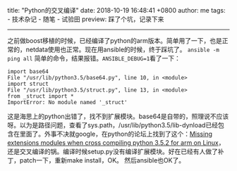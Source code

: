 title: "Python的交叉编译"
date: 2018-10-19 16:48:41 +0800
author: me
tags:
    - 技术杂记
    - 随笔
    - 试验田
preview: 踩了个坑，记录下来

---

​	之前做boost移植的时候，已经编译了python的arm版本。简单用了一下，也是正常的，netdata使用也正常。现在用ansible的时候，终于踩坑了。
    `ansible -m ping all` 简单的命令，结果报错。`ANSIBLE_DEBUG=1`看了一下：
```
import base64
File "/usr/lib/python3.5/base64.py", line 10, in <module>
import struct
File "/usr/lib/python3.5/struct.py", line 13, in <module>
from _struct import * 
ImportError: No module named '_struct'
```  


这是海思上的python出错了，找不到扩展模块。base64是自带的，照理说不应该呀。以为是路径问题，查看了sys.path，/usr/lib/python3.5/lib-dynload已经包含在里面了。外事不决就google，在python的论坛上找到了这个：[Missing extensions modules when cross compiling python 3.5.2 for arm on Linux](https://bugs.python.org/issue28444)，还是交叉编译的锅。编译时候setup.py没有编译扩展模块。好在已经有人做了补丁，patch一下，重新make install，OK。
然后ansible也OK了。
